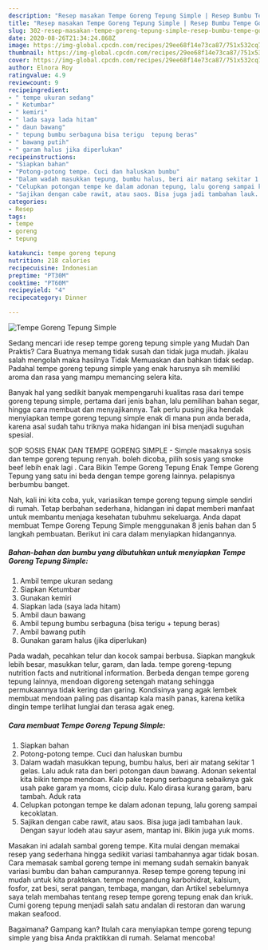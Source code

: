 ```yaml
---
description: "Resep masakan Tempe Goreng Tepung Simple | Resep Bumbu Tempe Goreng Tepung Simple Yang Lezat Sekali"
title: "Resep masakan Tempe Goreng Tepung Simple | Resep Bumbu Tempe Goreng Tepung Simple Yang Lezat Sekali"
slug: 302-resep-masakan-tempe-goreng-tepung-simple-resep-bumbu-tempe-goreng-tepung-simple-yang-lezat-sekali
date: 2020-08-26T21:34:24.868Z
image: https://img-global.cpcdn.com/recipes/29ee68f14e73ca87/751x532cq70/tempe-goreng-tepung-simple-foto-resep-utama.jpg
thumbnail: https://img-global.cpcdn.com/recipes/29ee68f14e73ca87/751x532cq70/tempe-goreng-tepung-simple-foto-resep-utama.jpg
cover: https://img-global.cpcdn.com/recipes/29ee68f14e73ca87/751x532cq70/tempe-goreng-tepung-simple-foto-resep-utama.jpg
author: Elnora Roy
ratingvalue: 4.9
reviewcount: 9
recipeingredient:
- " tempe ukuran sedang"
- " Ketumbar"
- " kemiri"
- " lada saya lada hitam"
- " daun bawang"
- " tepung bumbu serbaguna bisa terigu  tepung beras"
- " bawang putih"
- " garam halus jika diperlukan"
recipeinstructions:
- "Siapkan bahan"
- "Potong-potong tempe. Cuci dan haluskan bumbu"
- "Dalam wadah masukkan tepung, bumbu halus, beri air matang sekitar 1 gelas. Lalu aduk rata dan beri potongan daun bawang. Adonan sekental kita bikin tempe mendoan. Kalo pake tepung serbaguna sebaiknya gak usah pake garam ya moms, cicip dulu. Kalo dirasa kurang garam, baru tambah. Aduk rata"
- "Celupkan potongan tempe ke dalam adonan tepung, lalu goreng sampai kecoklatan."
- "Sajikan dengan cabe rawit, atau saos. Bisa juga jadi tambahan lauk. Dengan sayur lodeh atau sayur asem, mantap ini. Bikin juga yuk moms."
categories:
- Resep
tags:
- tempe
- goreng
- tepung

katakunci: tempe goreng tepung 
nutrition: 218 calories
recipecuisine: Indonesian
preptime: "PT30M"
cooktime: "PT60M"
recipeyield: "4"
recipecategory: Dinner

---
```



![Tempe Goreng Tepung Simple](https://img-global.cpcdn.com/recipes/29ee68f14e73ca87/751x532cq70/tempe-goreng-tepung-simple-foto-resep-utama.jpg)

Sedang mencari ide resep tempe goreng tepung simple yang Mudah Dan Praktis? Cara Buatnya memang tidak susah dan tidak juga mudah. jikalau salah mengolah maka hasilnya Tidak Memuaskan dan bahkan tidak sedap. Padahal tempe goreng tepung simple yang enak harusnya sih memiliki aroma dan rasa yang mampu memancing selera kita.

Banyak hal yang sedikit banyak mempengaruhi kualitas rasa dari tempe goreng tepung simple, pertama dari jenis bahan, lalu pemilihan bahan segar, hingga cara membuat dan menyajikannya. Tak perlu pusing jika hendak menyiapkan tempe goreng tepung simple enak di mana pun anda berada, karena asal sudah tahu triknya maka hidangan ini bisa menjadi suguhan spesial.

SOP SOSIS ENAK DAN TEMPE GORENG SIMPLE - Simple masaknya sosis dan tempe goreng tepung renyah. boleh dicoba, pilih sosis yang smoke beef lebih enak lagi . Cara Bikin Tempe Goreng Tepung Enak Tempe Goreng Tepung yang satu ini beda dengan tempe goreng lainnya. pelapisnya berbumbu banget.


Nah, kali ini kita coba, yuk, variasikan tempe goreng tepung simple sendiri di rumah. Tetap berbahan sederhana, hidangan ini dapat memberi manfaat untuk membantu menjaga kesehatan tubuhmu sekeluarga. Anda dapat membuat Tempe Goreng Tepung Simple menggunakan 8 jenis bahan dan 5 langkah pembuatan. Berikut ini cara dalam menyiapkan hidangannya.

<!--inarticleads1-->

##### Bahan-bahan dan bumbu yang dibutuhkan untuk menyiapkan Tempe Goreng Tepung Simple:

1. Ambil  tempe ukuran sedang
1. Siapkan  Ketumbar
1. Gunakan  kemiri
1. Siapkan  lada (saya lada hitam)
1. Ambil  daun bawang
1. Ambil  tepung bumbu serbaguna (bisa terigu + tepung beras)
1. Ambil  bawang putih
1. Gunakan  garam halus (jika diperlukan)


Pada wadah, pecahkan telur dan kocok sampai berbusa. Siapkan mangkuk lebih besar, masukkan telur, garam, dan lada. tempe goreng-tepung nutrition facts and nutritional information. Berbeda dengan tempe goreng tepung lainnya, mendoan digoreng setengah matang sehingga permukaannya tidak kering dan garing. Kondisinya yang agak lembek membuat mendoan paling pas disantap kala masih panas, karena ketika dingin tempe terlihat lunglai dan terasa agak eneg. 

<!--inarticleads2-->

##### Cara membuat Tempe Goreng Tepung Simple:

1. Siapkan bahan
1. Potong-potong tempe. Cuci dan haluskan bumbu
1. Dalam wadah masukkan tepung, bumbu halus, beri air matang sekitar 1 gelas. Lalu aduk rata dan beri potongan daun bawang. Adonan sekental kita bikin tempe mendoan. Kalo pake tepung serbaguna sebaiknya gak usah pake garam ya moms, cicip dulu. Kalo dirasa kurang garam, baru tambah. Aduk rata
1. Celupkan potongan tempe ke dalam adonan tepung, lalu goreng sampai kecoklatan.
1. Sajikan dengan cabe rawit, atau saos. Bisa juga jadi tambahan lauk. Dengan sayur lodeh atau sayur asem, mantap ini. Bikin juga yuk moms.


Masakan ini adalah sambal goreng tempe. Kita mulai dengan memakai resep yang sederhana hingga sedikit variasi tambahannya agar tidak bosan. Cara memasak sambal goreng tempe ini memang sudah semakin banyak variasi bumbu dan bahan campurannya. Resep tempe goreng tepung ini mudah untuk kita praktekan. tempe mengandung karbohidrat, kalsium, fosfor, zat besi, serat pangan, tembaga, mangan, dan Artikel sebelumnya saya telah membahas tentang resep tempe goreng tepung enak dan kriuk. Cumi goreng tepung menjadi salah satu andalan di restoran dan warung makan seafood. 

Bagaimana? Gampang kan? Itulah cara menyiapkan tempe goreng tepung simple yang bisa Anda praktikkan di rumah. Selamat mencoba!
